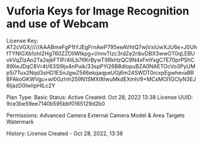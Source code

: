 # Vuforia Keys for Image Recognition and use of Webcam

License Key; AT2cVGX/////AAABmeFgP1tYJEgFrnAwP795eeAVhtQ7wjVxiUwXJU6e+J0UhfTYNIGXb1ohI2Hg760ZZOIIWIkpg+l/nnvTIzc3rdZe2ribvDBX3wwOT0qLEBUvkVqZIzAo2Ta2ejkFTIP/4ilLb7tIKrBywT9RkHzQC9N4xFmYsgC7E70prPShC89XeJDqC8Vr4t/63SI9jx4nPuik/33spPYi26B8dIopuBZA0NAETOcVo3PyUMp5i7Tux2Nqd3sHD1ESnJgwZ566ekqaqpeUGj6m24SWDT0rcxpEgwhevaBRBFAkoGKWVgu+wl0Gzlnh259N1SMXI8IwuMkdEXmh/9+MCsMOl1GClyN3EJ6IjazD0IwIipHlLc2Y

Plan Type: Basic
Status: Active
Created: Oct 28, 2022 13:38
License UUID: 9ce3be59ee7140b595bbf0165129d2b0

Permissions:
Advanced Camera
External Camera
Model & Area Targets
Watermark

History:
License Created - Oct 28, 2022, 13:38
